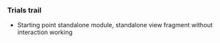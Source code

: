 ### Trials trail
* Starting point standalone module, standalone view fragment without interaction working